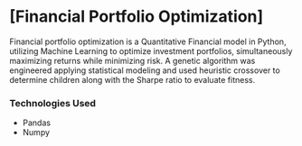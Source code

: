 # [Financial Portfolio Optimization]

Financial portfolio optimization is a Quantitative Financial model in Python, utilizing Machine Learning to optimize investment portfolios, simultaneously maximizing returns while minimizing risk. A genetic algorithm was engineered applying statistical modeling and used heuristic crossover to determine children along with the Sharpe ratio to evaluate fitness.

### Technologies Used
- Pandas
- Numpy
